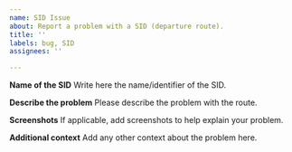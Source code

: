 ```yaml
---
name: SID Issue
about: Report a problem with a SID (departure route).
title: ''
labels: bug, SID
assignees: ''

---
```


**Name of the SID**
Write here the name/identifier of the SID.

**Describe the problem**
Please describe the problem with the route.

**Screenshots**
If applicable, add screenshots to help explain your problem.

**Additional context**
Add any other context about the problem here.
